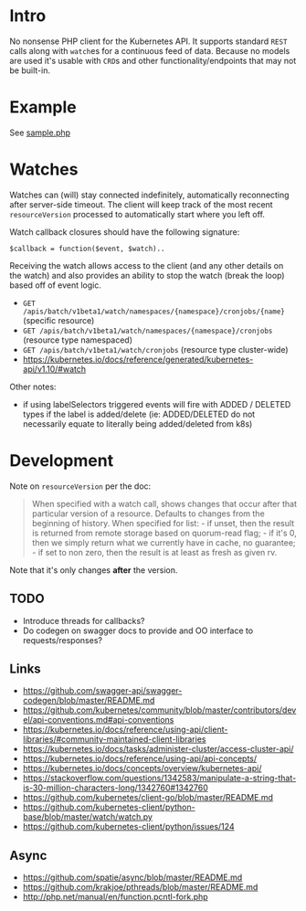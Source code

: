 # Intro
No nonsense PHP client for the Kubernetes API.  It supports standard `REST` calls along with `watch`es for a continuous
feed of data.  Because no models are used it's usable with `CRD`s and other functionality/endpoints that may not be
built-in.

# Example
See [sample.php](sample.php)

# Watches
Watches can (will) stay connected indefinitely, automatically reconnecting after server-side timeout.  The client will
keep track of the most recent `resourceVersion` processed to automatically start where you left off.

Watch callback closures should have the following signature:
```
$callback = function($event, $watch)..
```
Receiving the watch allows access to the client (and any other details on the watch) and also provides an ability to
stop the watch (break the loop) based off of event logic.

 * `GET /apis/batch/v1beta1/watch/namespaces/{namespace}/cronjobs/{name}` (specific resource)
 * `GET /apis/batch/v1beta1/watch/namespaces/{namespace}/cronjobs` (resource type namespaced)
 * `GET /apis/batch/v1beta1/watch/cronjobs` (resource type cluster-wide)
 * https://kubernetes.io/docs/reference/generated/kubernetes-api/v1.10/#watch

Other notes:
 - if using labelSelectors triggered events will fire with ADDED / DELETED types if the label is added/delete
 (ie: ADDED/DELETED do not necessarily equate to literally being added/deleted from k8s)

# Development
Note on `resourceVersion` per the doc:
> When specified with a watch call, shows changes that occur after that particular version of a resource. Defaults to
> changes from the beginning of history. When specified for list: - if unset, then the result is returned from remote
> storage based on quorum-read flag; - if it's 0, then we simply return what we currently have in cache, no guarantee; -
> if set to non zero, then the result is at least as fresh as given rv.

Note that it's only changes **after** the version.

## TODO
 * Introduce threads for callbacks?
 * Do codegen on swagger docs to provide and OO interface to requests/responses?

## Links
 * https://github.com/swagger-api/swagger-codegen/blob/master/README.md
 * https://github.com/kubernetes/community/blob/master/contributors/devel/api-conventions.md#api-conventions
 * https://kubernetes.io/docs/reference/using-api/client-libraries/#community-maintained-client-libraries
 * https://kubernetes.io/docs/tasks/administer-cluster/access-cluster-api/
 * https://kubernetes.io/docs/reference/using-api/api-concepts/
 * https://kubernetes.io/docs/concepts/overview/kubernetes-api/
 * https://stackoverflow.com/questions/1342583/manipulate-a-string-that-is-30-million-characters-long/1342760#1342760
 * https://github.com/kubernetes/client-go/blob/master/README.md
 * https://github.com/kubernetes-client/python-base/blob/master/watch/watch.py
 * https://github.com/kubernetes-client/python/issues/124

## Async
 * https://github.com/spatie/async/blob/master/README.md
 * https://github.com/krakjoe/pthreads/blob/master/README.md
 * http://php.net/manual/en/function.pcntl-fork.php
